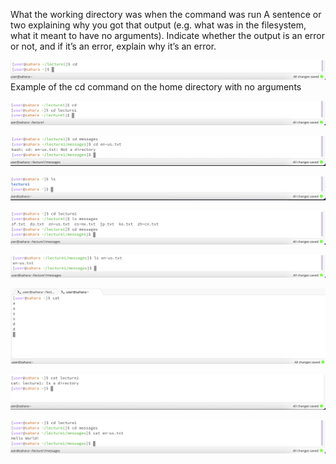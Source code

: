 What the working directory was when the command was run
A sentence or two explaining why you got that output (e.g. what was in the filesystem, what it meant to have no arguments).
Indicate whether the output is an error or not, and if it’s an error, explain why it’s an error.


![Image](cdNoArgs.png)
Example of the   cd command on the home directory with no arguments

![Image](cdPathDirectory.png)

![Image](cdPathFile.png)

![Image](lsNoArgs.png)

![Image](lsPathDirectory.png)

![Image](lsPathFile.png)

![Image](catNoArgs.png)

![Image](catPathDirectory.png)

![Image](catPathFile.png)
